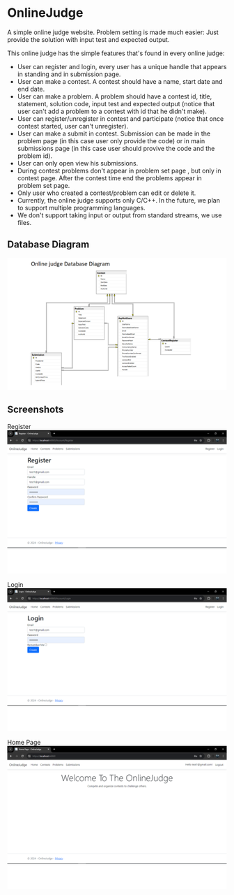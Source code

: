# OnlineJudge

A simple online judge website. Problem setting is made much easier: Just provide the solution with input test and expected output.

This online judge has the simple features that's found in every online judge:

- User can register and login, every user has a unique handle that appears in standing and in submission page.
- User can make a contest. A contest should have a name, start date and end date.
- User can make a problem. A problem should have a contest id, title, statement, solution code, input test and expected output
  (notice that user can't add a problem to a contest with id that he didn't make).
- User can register/unregister in contest and participate (notice that once contest started, user can't unregister).
- User can make a submit in contest. Submission can be made in the problem page (in this case user only provide the code)
  or in main submissions page (in this case user should provive the code and the problem id).
- User can only open view his submissions.
- During contest problems don't appear in problem set page , but only in contest page.
  After the contest time end the problems appear in problem set page.
- Only user who created a contest/problem can edit or delete it.
- Currently, the online judge supports only C/C++. In the future, we plan to support multiple programming languages.
- We don't support taking input or output from standard streams, we use files.

## Database Diagram
![Database Diagram](Database_Diagram.png)
## Screenshots
Register
![register](project_imgs/register.png)

Login
![login](project_imgs/login.png)

Home Page
![home page](project_imgs/home_page.png)

